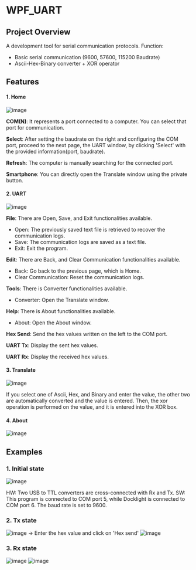 # WPF_UART
## Project Overview
A development tool for serial communication protocols.
Function:
 - Basic serial communication (9600, 57600, 115200 Baudrate)
 - Ascii-Hex-Binary converter + XOR operator

## Features
#### 1. Home
![image](https://github.com/sehwan03/wpf_uart/assets/102276311/faa15a64-090f-44c1-b49f-fa89ce6c90ee)

**COM(N)**: It represents a port connected to a computer. You can select that port for communication.

**Select**: After setting the baudrate on the right and configuring the COM port, proceed to the next page, the UART window, by clicking 'Select' with the provided information(port, baudrate).

**Refresh**: The computer is manually searching for the connected port.

**Smartphone**: You can directly open the Translate window using the private button.

#### 2. UART
![image](https://github.com/sehwan03/wpf_uart/assets/102276311/71539003-4acd-4d1c-b83f-6dc3b656bee3)

**File**: There are Open, Save, and Exit functionalities available.
 - Open: The previously saved text file is retrieved to recover the communication logs.
 - Save: The communication logs are saved as a text file.
 - Exit: Exit the program.

**Edit**: There are Back, and Clear Communication functionalities available.
 - Back: Go back to the previous page, which is Home.
 - Clear Communication: Reset the communication logs.

**Tools**: There is Converter functionalities available.
 - Converter: Open the Translate window.

**Help**: There is About functionalities available.
 - About: Open the About window.

**Hex Send**: Send the hex values written on the left to the COM port.

**UART Tx**: Display the sent hex values.

**UART Rx**: Display the received hex values.

#### 3. Translate
![image](https://github.com/sehwan03/wpf_uart/assets/102276311/a2ca38e4-99d7-4848-b255-204915982fbe)

If you select one of Ascii, Hex, and Binary and enter the value, the other two are automatically converted and the value is entered. 
Then, the xor operation is performed on the value, and it is entered into the XOR box.

#### 4. About
![image](https://github.com/sehwan03/wpf_uart/assets/102276311/998d4a53-0981-471e-af85-793daf250481)

## Examples
### 1. Initial state
![image](https://github.com/sehwan03/wpf_uart/assets/102276311/444935d5-6475-4a5b-a678-6fc3af902fe1)

HW: Two USB to TTL converters are cross-connected with Rx and Tx.
SW: This program is connected to COM port 5, while Docklight is connected to COM port 6. The baud rate is set to 9600.

### 2. Tx state
![image](https://github.com/sehwan03/wpf_uart/assets/102276311/a5cf57e9-0032-40d6-a2da-8d6e1d90ccea)
 -> Enter the hex value and click on 'Hex send'
![image](https://github.com/sehwan03/wpf_uart/assets/102276311/e1388919-6547-4bb1-a7e5-bdaabeec02e8)

### 3. Rx state
![image](https://github.com/sehwan03/wpf_uart/assets/102276311/139efcae-52a6-48af-8d90-25b044110c29)
![image](https://github.com/sehwan03/wpf_uart/assets/102276311/0ca9e688-b79a-4490-a627-3d682af90290)



